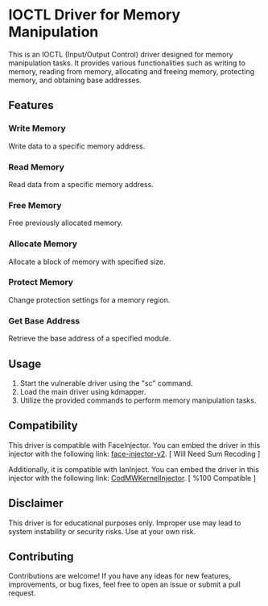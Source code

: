 # IOCTL Driver for Memory Manipulation

This is an IOCTL (Input/Output Control) driver designed for memory manipulation tasks. It provides various functionalities such as writing to memory, reading from memory, allocating and freeing memory, protecting memory, and obtaining base addresses.

## Features

### Write Memory

Write data to a specific memory address.

### Read Memory

Read data from a specific memory address.

### Free Memory

Free previously allocated memory.

### Allocate Memory

Allocate a block of memory with specified size.

### Protect Memory

Change protection settings for a memory region.

### Get Base Address

Retrieve the base address of a specified module.

## Usage

1. Start the vulnerable driver using the "sc" command.
2. Load the main driver using kdmapper.
3. Utilize the provided commands to perform memory manipulation tasks.

## Compatibility

This driver is compatible with FaceInjector. You can embed the driver in this injector with the following link: 
[face-injector-v2](https://github.com/KANKOSHEV/face-injector-v2). [ Will Need Sum Recoding ]

Additionally, it is compatible with IanInject. You can embed the driver in this injector with the following link: 
[CodMWKernelInjector](https://github.com/glitteru/CodMWKernelInjector). [ %100 Compatible ]

## Disclaimer

This driver is for educational purposes only. Improper use may lead to system instability or security risks. Use at your own risk.

## Contributing

Contributions are welcome! If you have any ideas for new features, improvements, or bug fixes, feel free to open an issue or submit a pull request.

